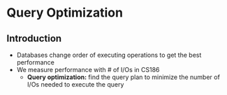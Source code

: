# Query Optimization

## Introduction

- Databases change order of executing operations to get the best performance
- We measure performance with # of I/Os in CS186
  - **Query optimization:** find the query plan to minimize the number of I/Os needed to execute the query
